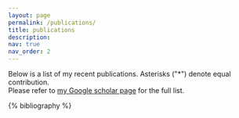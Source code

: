 ```yaml
---
layout: page
permalink: /publications/
title: publications
description:
nav: true
nav_order: 2
---
```

Below is a list of my recent publications. Asterisks ("*") denote equal contribution. <br>
Please refer to <a href="https://scholar.google.co.kr/citations?hl=en&user=WIpsTa4AAAAJ" target="https://scholar.google.co.kr/citations?hl=en&user=WIpsTa4AAAAJ">my Google scholar page</a> for the full list.
<!-- _pages/publications.md -->
<div class="publications">

{% bibliography %}

</div>
